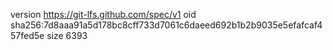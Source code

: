 version https://git-lfs.github.com/spec/v1
oid sha256:7d8aaa91a5d178bc8cff733d7061c6daeed692b1b2b9035e5efafcaf457fed5e
size 6393
